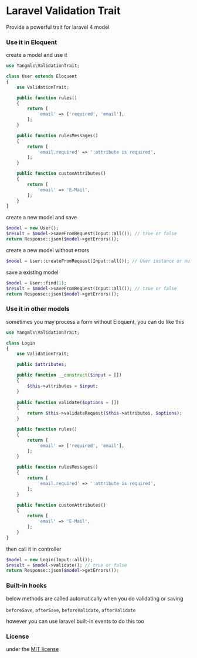 Laravel Validation Trait
================================================

Provide a powerful trait for laravel 4 model

### Use it in Eloquent

create a model and use it

```php
use Yangmls\ValidationTrait;

class User extends Eloquent
{
    use ValidationTrait;

    public function rules()
    {
        return [
            'email' => ['required', 'email'],
        ];
    }

    public function rulesMessages()
    {
        return [
            'email.required' => ':attribute is required',
        ];
    }

    public function customAttributes()
    {
        return [
            'email' => 'E-Mail',
        ];
    }
}

```

create a new model and save

```php
$model = new User();
$result = $model->saveFromRequest(Input::all()); // true or false
return Response::json($model->getErrors());

```

create a new model without errors

```php
$model = User::createFromRequest(Input::all()); // User instance or null

```

save a existing model

```php
$model = User::find(1);
$result = $model->saveFromRequest(Input::all()); // true or false
return Response::json($model->getErrors());

```

### Use it in other models

sometimes you may process a form without Eloquent, you can do like this

```php
use Yangmls\ValidationTrait;

class Login
{
    use ValidationTrait;

    public $attributes;

    public function __construct($input = [])
    {
        $this->attributes = $input;
    }
    
    public function validate($options = [])
    {
        return $this->validateRequest($this->attributes, $options);
    }

    public function rules()
    {
        return [
            'email' => ['required', 'email'],
        ];
    }

    public function rulesMessages()
    {
        return [
            'email.required' => ':attribute is required',
        ];
    }

    public function customAttributes()
    {
        return [
            'email' => 'E-Mail',
        ];
    }
}

```

then call it in controller

```php
$model = new Login(Input::all());
$result = $model->validate(); // true or false
return Response::json($model->getErrors());

```

### Built-in hooks

below methods are called automatically when you do validating or saving

`beforeSave`, `afterSave`, `beforeValidate`, `afterValidate`

however you can use laravel built-in events to do this too

### License

under the [MIT license](http://opensource.org/licenses/MIT)